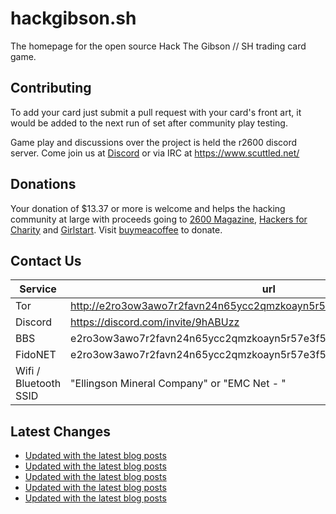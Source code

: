 # hackgibson.sh
The homepage for the open source Hack The Gibson // SH trading card game.


## Contributing

To add your card just submit a pull request with your card's front art, it would be added to the next run of set after community play testing.

Game play and discussions over the project is held the r2600 discord server. Come join us at [Discord](https://discord.com/invite/9hABUzz) or via IRC at https://www.scuttled.net/


## Donations

Your donation of $13.37 or more is welcome and helps the hacking community at large with proceeds going to [2600 Magazine](https://2600.com/), [Hackers for Charity](https://hackersforcharity.org) and [Girlstart](https://girlstart.org).  Visit [buymeacoffee](https://www.buymeacoffee.com/hackgibson.sh) to donate.


## Contact Us

Service | url
-|-
Tor | http://e2ro3ow3awo7r2favn24n65ycc2qmzkoayn5r57e3f56nvjwdcgg32ad.onion
Discord | https://discord.com/invite/9hABUzz
BBS | e2ro3ow3awo7r2favn24n65ycc2qmzkoayn5r57e3f56nvjwdcgg32ad.onion:23
FidoNET | e2ro3ow3awo7r2favn24n65ycc2qmzkoayn5r57e3f56nvjwdcgg32ad.onion:24554
Wifi / Bluetooth SSID | "Ellingson Mineral Company" or "EMC Net - <fidonet address>"

## Latest Changes
<!-- BLOG-POST-LIST:START -->
- [Updated with the latest blog posts](https://github.com/DFW2600/hackgibson.sh/commit/5da3593091be3e94a064d5528cf78e7432deaad6)
- [Updated with the latest blog posts](https://github.com/DFW2600/hackgibson.sh/commit/7d653bee1a9ae224a013e431beddc0e6158e9da2)
- [Updated with the latest blog posts](https://github.com/DFW2600/hackgibson.sh/commit/3819353f6c847ca0c9474adf56abbf9c7b4834b1)
- [Updated with the latest blog posts](https://github.com/DFW2600/hackgibson.sh/commit/f7766b37e88d380b024f1d6569eaec7de5e024b6)
- [Updated with the latest blog posts](https://github.com/DFW2600/hackgibson.sh/commit/fd4780f6cf979322a94429493695ecacaf1340a7)
<!-- BLOG-POST-LIST:END -->
